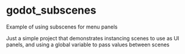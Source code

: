 # godot_subscenes
Example of using subscenes for menu panels

Just a simple project that demonstrates instancing scenes to use as UI panels, and using a global variable to pass values between scenes
